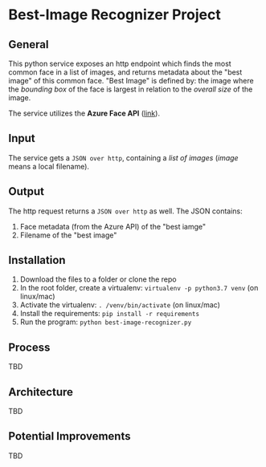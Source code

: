 # Best-Image Recognizer Project

## General
This python service exposes an http endpoint which finds the most common face in a list of images, and returns metadata about the "best image" of this common face.
"Best Image" is defined by: the image where the *bounding box* of the face is largest in relation to the *overall size* of the image. 

The service utilizes the **Azure Face API** ([link](https://azure.microsoft.com/en-us/services/cognitive-services/face/#detection)).

## Input
The service gets a `JSON over http`, containing a *list of images* (*image* means a local filename).

## Output
The http request returns a `JSON over http` as well. The JSON contains:
1. Face metadata (from the Azure API) of the "best iamge"
2. Filename of the "best image"

## Installation
1. Download the files to a folder or clone the repo
2. In the root folder, create a virtualenv: `virtualenv -p python3.7 venv` (on linux/mac)
3. Activate the virtualenv: `. /venv/bin/activate` (on linux/mac)
4. Install the requirements: `pip install -r requirements`
5. Run the program: `python best-image-recognizer.py`

## Process
TBD

## Architecture
TBD

## Potential Improvements
TBD
